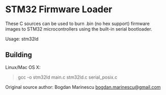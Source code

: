 STM32 Firmware Loader
=====================

These C sources can be used to burn .bin (no hex support) firmware images to STM32 microcontrollers using the built-in serial bootloader.

Usage: stm32ld <port> <baud> <binary image name>
  

Building
--------

Linux/Mac OS X:
> gcc -o stm32ld main.c stm32ld.c serial_posix.c


Original source author: Bogdan Marinescu <bogdan.marinescu@gmail.com>
